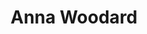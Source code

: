 ---
title: "Anna Woodard"
image: "woodard.jpg"
position: "Postdoctoral Fellow"
department: "Department of Computer Science"
institution: "University of Chicago"
ranking: 22
---